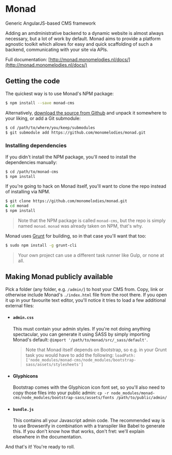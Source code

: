 # Monad

Generic AngularJS-based CMS framework

Adding an amdministrative backend to a dynamic website is almost always
necessary, but a lot of work by default. Monad aims to provide a platform
agnostic toolkit which allows for easy and quick scaffolding of such a
backend, communicating with your site via APIs.

Full documentation: [http://monad.monomelodies.nl/docs/](http://monad.monomelodies.nl/docs/)

## Getting the code
The quickest way is to use Monad's NPM package:

```bash
$ npm install --save monad-cms
```

Alternatively, [download the source from Github](https://github.com/monomelodies/monad/)
and unpack it somewhere to your liking, or add a Git submodule:

```bash
$ cd /path/to/where/you/keep/submodules
$ git submodule add https://github.com/monomelodies/monad.git
```

### Installing dependencies
If you didn't install the NPM package, you'll need to install the dependencies
manually:

```bash
$ cd /path/to/monad-cms
$ npm install
```

If you're going to hack on Monad itself, you'll want to clone the repo instead
of installing via NPM.

```bash
$ git clone https://github.com/monomelodies/monad.git
& cd monad
$ npm install
```

> Note that the NPM package is called `monad-cms`, but the repo is simply named
> `monad`. `monad` was already taken on NPM, that's why.

Monad uses [Grunt](http://gruntjs.com/) for building, so in that case you'll
want that too:

```bash
$ sudo npm install -g grunt-cli
```

> Your own project can use a different task runner like Gulp, or none at all.

## Making Monad publicly available
Pick a folder (any folder, e.g. `/admin/`) to host your CMS from. Copy, link or
otherwise include Monad's `./index.html` file from the root there. If you open
it up in your favourite text editor, you'll notice it tries to load a few
additional external files:

- #### `admin.css`
  This must contain your admin styles. If you're not doing anything spectacular,
  you can generate it using SASS by simply importing Monad's default:
  `@import '/path/to/monad/src/_sass/default'`.
  > Note that Monad itself depends on Bootstrap, so e.g. in your Grunt task you
  > would have to add the following:
  > `loadPath: ['node_modules/monad-cms/node_modules/bootstrap-sass/assets/stylesheets']`

- #### Glyphicons
  Bootstrap comes with the Glyphicon icon font set, so you'll also need to copy
  those files into your public admin:
  `cp -r node_modules/monad-cms/node_modules/bootstrap-sass/assets/fonts /path/to/public/admin/`

- #### `bundle.js`
  This contains all your Javascript admin code. The recommended way is to use
  Browserify in combination with a transpiler like Babel to generate this. If you
  don't know how that works, don't fret: we'll explain elsewhere in the
  documentation.

And that's it! You're ready to roll.

